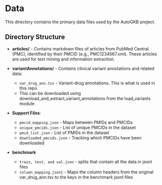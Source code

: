 # Data

This directory contains the primary data files used by the AutoGKB project.

## Directory Structure

- **articles/** - Contains markdown files of articles from PubMed Central (PMC), identified by their PMCID (e.g., PMC1234567.xml). These articles are used for text mining and information extraction.

- **variantAnnotations/** - Contains clinical variant annotations and related data:
  - `var_drug_ann.tsv` - Variant-drug annotations. This is what is used in this repo.
  - This can be downloaded using download_and_extract_variant_annotations from the load_variants module

- **Support Files**:
  - `pmcid_mapping.json` - Maps between PMIDs and PMCIDs
  - `unique_pmcids.json` - List of unique PMCIDs in the dataset
  - `pmid_list.json` - List of PMIDs in the dataset
  - `downloaded_pmcids.json` - Tracking which PMCIDs have been downloaded

- **benchmark**
  - `train, test, and val.json`  - splits that contain all the data in jsonl files
  - `column_mapping.json1` - Maps the column headers from the original var_drug_ann.tsv to the keys in the benchmark jsonl files
